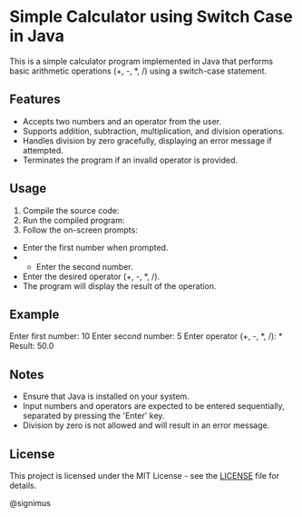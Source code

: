 
# Simple Calculator using Switch Case in Java

This is a simple calculator program implemented in Java that performs basic arithmetic operations (+, -, *, /) using a switch-case statement.

## Features

- Accepts two numbers and an operator from the user.
- Supports addition, subtraction, multiplication, and division operations.
- Handles division by zero gracefully, displaying an error message if attempted.
- Terminates the program if an invalid operator is provided.

## Usage

1. Compile the source code:
2. Run the compiled program:
3. Follow the on-screen prompts:
- Enter the first number when prompted.
- - Enter the second number.
- Enter the desired operator (+, -, *, /).
- The program will display the result of the operation.

## Example
Enter first number: 10
Enter second number: 5
Enter operator (+, -, *, /): *
Result: 50.0

## Notes

- Ensure that Java is installed on your system.
- Input numbers and operators are expected to be entered sequentially, separated by pressing the 'Enter' key.
- Division by zero is not allowed and will result in an error message.
## License

This project is licensed under the MIT License - see the [LICENSE](LICENSE) file for details.

@signimus

